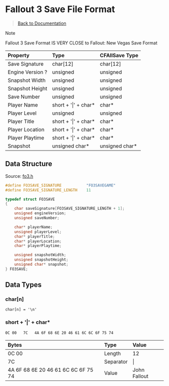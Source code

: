 # Fallout 3 Save File Format

> [Back to Documentation](../DOCS.md)



> [!NOTE]
> Fallout 3 Save Format IS VERY CLOSE to Fallout: New Vegas Save Format

| Property         | Type                 | CFAllSave Type |
| :--------------- | :------------------- | :------------- |
| Save Signature   | char[12]             | char[12]       |
| Engine Version ? | unsigned             | unsigned       |
| Snapshot Width   | unsigned             | unsigned       |
| Snapshot Height  | unsigned             | unsigned       |
| Save Number      | unsigned             | unsigned       |
| Player Name      | short + '\|' + char* | char*          |
| Player Level     | unsigned             | unsigned       |
| Player Title     | short + '\|' + char* | char*          |
| Player Location  | short + '\|' + char* | char*          |
| Player Playtime  | short + '\|' + char* | char*          |
| Snapshot         | unsigned char*       | unsigned char* |



## Data Structure

Source: [fo3.h](../src/fo3.h)

```c
#define FO3SAVE_SIGNATURE           "FO3SAVEGAME"
#define FO3SAVE_SIGNATURE_LENGTH    11

typedef struct FO3SAVE
{
    char saveSignature[FO3SAVE_SIGNATURE_LENGTH + 1];
    unsigned engineVersion;
    unsigned saveNumber;

    char* playerName;
    unsigned playerLevel;
    char* playerTitle;
    char* playerLocation;
    char* playerPlaytime;

    unsigned snapshotWidth;
    unsigned snapshotHeight;
    unsigned char* snapshot;
} FO3SAVE;
```



## Data Types

### char[n]

`char[n] = '\n'`

### short + '|' + char*

```binary
0C 00   7C   4A 6F 68 6E 20 46 61 6C 6C 6F 75 74
```

| Bytes                               | Type      | Value        |
| :---------------------------------- | :-------- | :----------- |
| 0C 00                               | Length    | 12           |
| 7C                                  | Separator | \|           |
| 4A 6F 68 6E 20 46 61 6C 6C 6F 75 74 | Value     | John Fallout |
